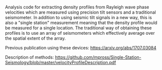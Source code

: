 Analysis code for extracting density profiles from Rayleigh wave phase velocities which are measured using precision tilt sensors and a traditional seismometer. In addition to using seismic tilt signals in a new way, this is also a "single station" measurement meaning that the density profile would be measured for a single location. The traditional way of obtaining these profiles is to use an array of seismometers which effectively average over the spatial extent of the array.

Previous publication using these devices: https://arxiv.org/abs/1707.03084

Description of methods: https://github.com/mpross/Single-Station-Seismology/blob/master/velocityProfileDescription.pdf
